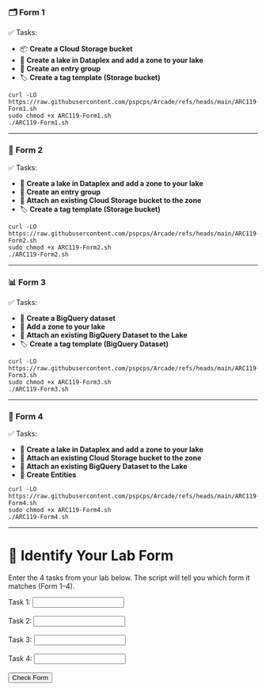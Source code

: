 
### 🗂️ **Form 1**  

✅ Tasks:
- 📦 **Create a Cloud Storage bucket**  
- 🌊 **Create a lake in Dataplex and add a zone to your lake**  
- 📘 **Create an entry group**  
- 🏷️ **Create a tag template (Storage bucket)**  
```
curl -LO https://raw.githubusercontent.com/pspcps/Arcade/refs/heads/main/ARC119-Form1.sh
sudo chmod +x ARC119-Form1.sh
./ARC119-Form1.sh

```
---

### 📁 **Form 2**  

✅ Tasks:
- 🌊 **Create a lake in Dataplex and add a zone to your lake**  
- 📘 **Create an entry group**  
- 🔗 **Attach an existing Cloud Storage bucket to the zone**  
- 🏷️ **Create a tag template (Storage bucket)**  

```
curl -LO https://raw.githubusercontent.com/pspcps/Arcade/refs/heads/main/ARC119-Form2.sh
sudo chmod +x ARC119-Form2.sh
./ARC119-Form2.sh

```
---

### 📊 **Form 3**  

✅ Tasks:
- 🧠 **Create a BigQuery dataset**  
- 🌊 **Add a zone to your lake**  
- 🔗 **Attach an existing BigQuery Dataset to the Lake**  
- 🏷️ **Create a tag template (BigQuery Dataset)**  
```
curl -LO https://raw.githubusercontent.com/pspcps/Arcade/refs/heads/main/ARC119-Form3.sh
sudo chmod +x ARC119-Form3.sh
./ARC119-Form3.sh
```
---

### 🧪 **Form 4**  

✅ Tasks:
- 🌊 **Create a lake in Dataplex and add a zone to your lake**  
- 🔗 **Attach an existing Cloud Storage bucket to the zone**  
- 🔗 **Attach an existing BigQuery Dataset to the Lake**  
- 📍 **Create Entities**  

```
curl -LO https://raw.githubusercontent.com/pspcps/Arcade/refs/heads/main/ARC119-Form4.sh
sudo chmod +x ARC119-Form4.sh
./ARC119-Form4.sh

```

---




# 🎯 Identify Your Lab Form

Enter the 4 tasks from your lab below. The script will tell you which form it matches (Form 1–4).

<form id="taskForm">
  <label>Task 1: <input type="text" id="task1" /></label><br><br>
  <label>Task 2: <input type="text" id="task2" /></label><br><br>
  <label>Task 3: <input type="text" id="task3" /></label><br><br>
  <label>Task 4: <input type="text" id="task4" /></label><br><br>
  <button type="button" onclick="checkForm()">Check Form</button>
</form>

<br>
<div id="result" style="font-size: 1.2em; font-weight: bold;"></div>

<script>
const forms = {
  "Form 1": [
    "Create a Cloud Storage bucket",
    "Create a lake in Dataplex and add a zone to your lake",
    "Create an entry group",
    "Create a tag template (Storage bucket)"
  ],
  "Form 2": [
    "Create a lake in Dataplex and add a zone to your lake",
    "Create an entry group",
    "Attach an existing Cloud Storage bucket to the zone",
    "Create a tag template (Storage bucket)"
  ],
  "Form 3": [
    "Create a BigQuery dataset",
    "Add a zone to your lake",
    "Attach an existing BigQuery Dataset to the Lake",
    "Create a tag template (BigQuery Dataset)"
  ],
  "Form 4": [
    "Create a lake in Dataplex and add a zone to your lake",
    "Attach an existing Cloud Storage bucket to the zone",
    "Attach an existing BigQuery Dataset to the Lake",
    "Create Entities"
  ]
};

function normalize(text) {
  return text.trim().toLowerCase().replace(/\s+/g, ' ');
}

function checkForm() {
  const userTasks = [
    normalize(document.getElementById('task1').value),
    normalize(document.getElementById('task2').value),
    normalize(document.getElementById('task3').value),
    normalize(document.getElementById('task4').value)
  ];

  let result = "❌ No matching form found.";

  for (const [formName, tasks] of Object.entries(forms)) {
    const normalizedTasks = tasks.map(normalize);
    const match = userTasks.every(task => normalizedTasks.includes(task));
    if (match) {
      result = `✅ You are likely using **${formName}**`;
      break;
    }
  }

  document.getElementById('result').innerHTML = result;
}
</script>

